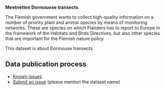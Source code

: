 **Meetnetten Dormouose transects**

The Flemish government wants to collect high-quality information on a number of priority plant and animal species by means of monitoring networks. These are species on which Flanders has to report to Europe in the framework of the Habitats and Birds Directives, but also other species that are important for the Flemish nature policy.

This dataset is about Dormouse transects

## Data publication process

* [Known issues](https://github.com/inbo/soortenmeetnetten-events/labels/meetnetten-17-dormouse-transects-occurrences/)
* [Submit an issue](https://github.com/inbo/soortenmeetnetten-events/issues/new) (please mention the dataset name)